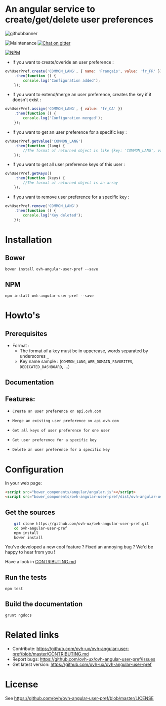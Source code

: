 # An angular service to create/get/delete user preferences

![githubbanner](https://user-images.githubusercontent.com/3379410/27423240-3f944bc4-5731-11e7-87bb-3ff603aff8a7.png)

![Maintenance](https://img.shields.io/maintenance/yes/2017.svg) [![Chat on gitter](https://img.shields.io/gitter/room/ovh/ux.svg)](https://gitter.im/ovh/ux)

[![NPM](https://nodei.co/npm/ovh-angular-user-pref.png?downloads=true&downloadRank=true&stars=true)](https://nodei.co/npm/ovh-angular-user-pref/)
 
+ If you want to create/overide an user preference :

```javascript
ovhUserPref.create('COMMON_LANG', { name: 'Français', value: 'fr_FR' })
    .then(function () {
        console.log('Configuration added');
    });
```

+ If you want to extend/merge an user preference, creates the key if it doesn't exist :

```javascript
ovhUserPref.assign('COMMON_LANG', { value: 'fr_CA' })
    .then(function () {
        console.log('Configuration merged');
    });
```

+ If you want to get an user preference for a specific key :

```javascript
ovhUserPref.getValue('COMMON_LANG')
    .then(function (lang) {
        //The format of returned object is like {key: 'COMMON_LANG', value: { name: 'Français', value: 'fr_FR' }}
    });
```

+ If you want to get all user preference keys of this user :

```javascript
ovhUserPref.getKeys()
    .then(function (keys) {
        //The format of returned object is an array
    });
```

+ If you want to remove user preference for a specific key :

```javascript
ovhUserPref.remove('COMMON_LANG')
    .then(function () {
        console.log('Key deleted');
    });
```
 
# Installation

## Bower

    bower install ovh-angular-user-pref --save

## NPM

    npm install ovh-angular-user-pref --save
 
 
# Howto's

## Prerequisites

+ Format :
    -   The format of a key must be in uppercase, words separated by underscores `_`
    -   Key name sample : (`COMMON_LANG`, `WEB_DOMAIN_FAVORITES`, `DEDICATED_DASHBOARD`, ...)

## Documentation

Features:
---------

  -     Create an user preference on api.ovh.com
  -     Merge an existing user preference on api.ovh.com
  -     Get all keys of user preference for one user
  -     Get user preference for a specific key
  -     Delete an user preference for a specific key
 
# Configuration

In your web page:

```html
<script src="bower_components/angular/angular.js"></script>
<script src="bower_components/ovh-angular-user-pref/dist/ovh-angular-user-pref.min.js"></script>
```
 
## Get the sources
 
```bash
    git clone https://github.com/ovh-ux/ovh-angular-user-pref.git
    cd ovh-angular-user-pref
    npm install
    bower install
```
 
You've developed a new cool feature ? Fixed an annoying bug ? We'd be happy
to hear from you !

Have a look in [CONTRIBUTING.md](https://github.com/ovh-ux/ovh-angular-user-pref/blob/master/CONTRIBUTING.md)
 
## Run the tests
 
```
npm test
```
 
## Build the documentation
 
```
grunt ngdocs
```
 
# Related links
 
 * Contribute: https://github.com/ovh-ux/ovh-angular-user-pref/blob/master/CONTRIBUTING.md
 * Report bugs: https://github.com/ovh-ux/ovh-angular-user-pref/issues
 * Get latest version: https://github.com/ovh-ux/ovh-angular-user-pref
 
# License
 
See https://github.com/ovh/ovh-angular-user-pref/blob/master/LICENSE
